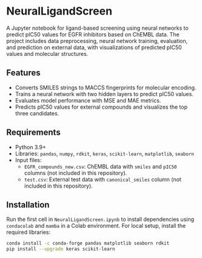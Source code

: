 # NeuralLigandScreen

A Jupyter notebook for ligand-based screening using neural networks to predict pIC50 values for EGFR inhibitors based on ChEMBL data. The project includes data preprocessing, neural network training, evaluation, and prediction on external data, with visualizations of predicted pIC50 values and molecular structures.

## Features
- Converts SMILES strings to MACCS fingerprints for molecular encoding.
- Trains a neural network with two hidden layers to predict pIC50 values.
- Evaluates model performance with MSE and MAE metrics.
- Predicts pIC50 values for external compounds and visualizes the top three candidates.

## Requirements
- Python 3.9+
- Libraries: `pandas`, `numpy`, `rdkit`, `keras`, `scikit-learn`, `matplotlib`, `seaborn`
- Input files:
  - `EGFR_compounds_new.csv`: ChEMBL data with `smiles` and `pIC50` columns (not included in this repository).
  - `test.csv`: External test data with `canonical_smiles` column (not included in this repository).

## Installation
Run the first cell in `NeuralLigandScreen.ipynb` to install dependencies using `condacolab` and `mamba` in a Colab environment. For local setup, install the required libraries:
```bash
conda install -c conda-forge pandas matplotlib seaborn rdkit
pip install --upgrade keras scikit-learn
